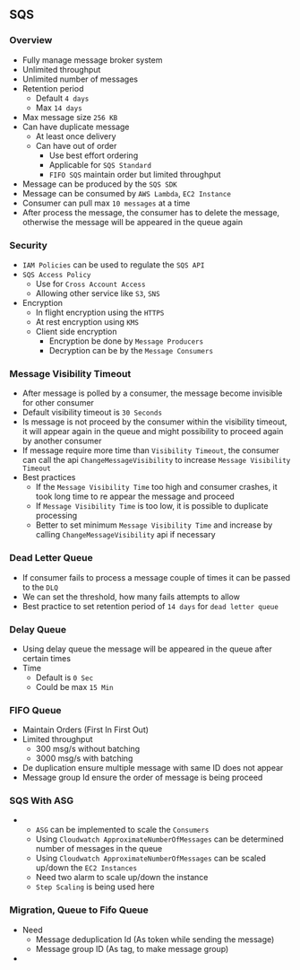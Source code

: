 ## SQS

### Overview

- Fully manage message broker system
- Unlimited throughput
- Unlimited number of messages
- Retention period
  - Default `4 days`
  - Max `14 days`
- Max message size `256 KB`
- Can have duplicate message
  - At least once delivery
  - Can have out of order
    - Use best effort ordering
    - Applicable for `SQS Standard`
    - `FIFO SQS` maintain order but limited throughput
- Message can be produced by the `SQS SDK`
- Message can be consumed by `AWS Lambda`, `EC2 Instance`
- Consumer can pull max `10 messages` at a time
- After process the message, the consumer has to delete the message, otherwise the message will be appeared in the queue again

### Security

- `IAM Policies` can be used to regulate the `SQS API`
- `SQS Access Policy`
  - Use for `Cross Account Access`
  - Allowing other service like `S3`, `SNS`
- Encryption
  - In flight encryption using the `HTTPS`
  - At rest encryption using `KMS`
  - Client side encryption
    - Encryption be done by `Message Producers`
    - Decryption can be by the `Message Consumers`

### Message Visibility Timeout

- After message is polled by a consumer, the message become invisible for other consumer
- Default visibility timeout is `30 Seconds`
- Is message is not proceed by the consumer within the visibility timeout, it will appear again in the queue and might possibility to proceed again by another consumer
- If message require more time than `Visibility Timeout`, the consumer can call the api `ChangeMessageVisibility` to increase `Message Visibility Timeout`
- Best practices
  - If the `Message Visibility Time` too high and consumer crashes, it took long time to re appear the message and proceed
  - If `Message Visibility Time` is too low, it is possible to duplicate processing
  - Better to set minimum `Message Visibility Time` and increase by calling `ChangeMessageVisibility` api if necessary

### Dead Letter Queue

- If consumer fails to process a message couple of times it can be passed to the `DLQ`
- We can set the threshold, how many fails attempts to allow
- Best practice to set retention period of `14 days` for `dead letter queue`

### Delay Queue

- Using delay queue the message will be appeared in the queue after certain times
- Time
  - Default is `0 Sec`
  - Could be max `15 Min`

### FIFO Queue

- Maintain Orders (First In First Out)
- Limited throughput
  - 300 msg/s without batching
  - 3000 msg/s with batching
- De duplication ensure multiple message with same ID does not appear
- Message group Id ensure the order of message is being proceed

### SQS With ASG

- - `ASG` can be implemented to scale the `Consumers`
  - Using `Cloudwatch ApproximateNumberOfMessages` can be determined number of messages in the queue
  - Using `Cloudwatch ApproximateNumberOfMessages` can be scaled up/down the `EC2 Instances`
  - Need two alarm to scale up/down the instance
  - `Step Scaling` is being used here

### Migration, Queue to Fifo Queue

- Need
  - Message deduplication Id (As token while sending the message)
  - Message group ID (As tag, to make message group)
-
